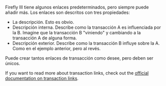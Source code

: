 Firefly III tiene algunos enlaces predeterminados, pero siempre puede añadir más. Los enlaces son descritos con tres propiedades:

* La descripción. Esto es obvio.
* Descripción interna. Describe como la transacción A es influenciada por la B. Imagine que la transacción B "viniendo" y cambiando a la transacción A de alguna forma.
* Descripción exterior. Describe como la transacción B influye sobre la A. Como en el ejemplo anterior, pero al revés.

Puede crear tantos enlaces de transacción como desee, pero deben ser únicos.

If you want to read more about transaction links, check out the [official documentation on transaction links](https://docs.firefly-iii.org/advanced-concepts/links).